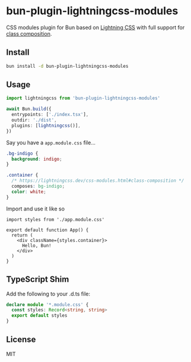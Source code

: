 # bun-plugin-lightningcss-modules

CSS modules plugin for Bun based on [Lightning CSS](https://lightningcss.dev/) with full support for [class composition](https://lightningcss.dev/css-modules.html#class-composition).

## Install

```bash
bun install -d bun-plugin-lightningcss-modules
```

## Usage

```ts
import lightningcss from 'bun-plugin-lightningcss-modules'

await Bun.build({
  entrypoints: ['./index.tsx'],
  outdir: './dist',
  plugins: [lightningcss()],
})
```

Say you have a `app.module.css` file...

```css
.bg-indigo {
  background: indigo;
}

.container {
  /* https://lightningcss.dev/css-modules.html#class-composition */
  composes: bg-indigo;
  color: white;
}
```

Import and use it like so

```tsx
import styles from './app.module.css'

export default function App() {
  return (
    <div className={styles.container}>
      Hello, Bun!
    </div>
  )
}
```

## TypeScript Shim

Add the following to your .d.ts file:

```ts
declare module '*.module.css' {
  const styles: Record<string, string>
  export default styles
}
```

## License

MIT

